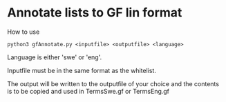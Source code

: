 # Annotate lists to GF lin format

How to use

```
python3 gfAnnotate.py <inputfile> <outputfile> <language>
```

Language is either 'swe' or 'eng'.

Inputfile must be in the same format as the whitelist.

The output will be written to the outputfile of your choice and the contents is to be copied and used in
TermsSwe.gf or TermsEng.gf
